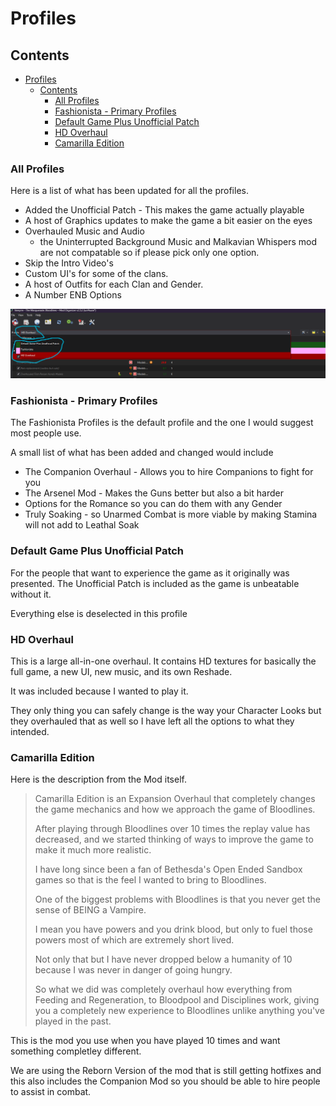 # Profiles

## Contents

- [Profiles](#profiles)
  - [Contents](#contents)
    - [All Profiles](#all-profiles)
    - [Fashionista - Primary Profiles](#fashionista---primary-profiles)
    - [Default Game Plus Unofficial Patch](#default-game-plus-unofficial-patch)
    - [HD Overhaul](#hd-overhaul)
    - [Camarilla Edition](#camarilla-edition)

### All Profiles

Here is a list of what has been updated for all the profiles.

- Added the Unofficial Patch - This makes the game actually playable
- A host of Graphics updates to make the game a bit easier on the eyes
- Overhauled Music and Audio
  - the Uninterrupted Background Music and Malkavian Whispers mod are not compatable so if please pick only one option.
- Skip the Intro Video's
- Custom UI's for some of the clans.
- A host of Outfits for each Clan and Gender.
- A Number ENB Options

![Alt Profiles](/img/Alt.png)

### Fashionista - Primary Profiles

The Fashionista Profiles is the default profile and the one I would suggest most people use.

A small list of what has been added and changed would include

- The Companion Overhaul - Allows you to hire Companions to fight for you
- The Arsenel Mod - Makes the Guns better but also a bit harder
- Options for the Romance so you can do them with any Gender
- Truly Soaking - so Unarmed Combat is more viable by making Stamina will not add to Leathal Soak

### Default Game Plus Unofficial Patch

For the people that want to experience the game as it originally was presented. The Unofficial Patch is included as the game is unbeatable without it.

Everything else is deselected in this profile

### HD Overhaul

This is a large all-in-one overhaul. It contains HD textures for basically the full game, a new UI, new music, and its own Reshade.

It was included because I wanted to play it.

They only thing you can safely change is the way your Character Looks but they overhauled that as well so I have left all the options to what they intended.

### Camarilla Edition

Here is the description from the Mod itself.

> Camarilla Edition is an Expansion Overhaul that completely changes the game mechanics and how we approach the game of Bloodlines.
>
> After playing through Bloodlines over 10 times the replay value has decreased, and we started thinking of ways to improve the game to make it much more realistic.
>
> I have long since been a fan of Bethesda's Open Ended Sandbox games so that is the feel I wanted to bring to Bloodlines.
>
> One of the biggest problems with Bloodlines is that you never get the sense of BEING a Vampire.
>
> I mean you have powers and you drink blood, but only to fuel those powers most of which are extremely short lived.
>
> Not only that but I have never dropped below a humanity of 10 because I was never in danger of going hungry.
>
> So what we did was completely overhaul how everything from Feeding and Regeneration, to Bloodpool and Disciplines work, giving you a completely new experience to Bloodlines unlike anything you've played in the past.

This is the mod you use when you have played 10 times and want something completley different.

We are using the Reborn Version of the mod that is still getting hotfixes and this also includes the Companion Mod so you should be able to hire people to assist in combat.
